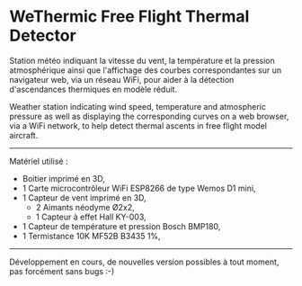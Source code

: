 <h1>WeThermic Free Flight Thermal Detector</h1>

Station météo indiquant la vitesse du vent, la température et la pression atmosphérique ainsi que l'affichage des courbes correspondantes sur un navigateur web, via un réseau WiFi, pour aider à la détection d'ascendances thermiques en modèle réduit.
  
Weather station indicating wind speed, temperature and atmospheric pressure as well as displaying the corresponding curves on a web browser, via a WiFi network, to help detect thermal ascents in free flight model aircraft.  

---

Matériel utilisé :
- Boitier imprimé en 3D,
- 1 Carte microcontrôleur WiFi ESP8266 de type Wemos D1 mini,
- 1 Capteur de vent imprimé en 3D,
  - 2 Aimants néodyme Ø2x2,
  - 1 Capteur à effet Hall KY-003,
- 1 Capteur de température et pression Bosch BMP180,
- 1 Termistance 10K MF52B B3435 1%,
 
---

Développement en cours, de nouvelles version possibles à tout moment, pas forcément sans bugs :-)

